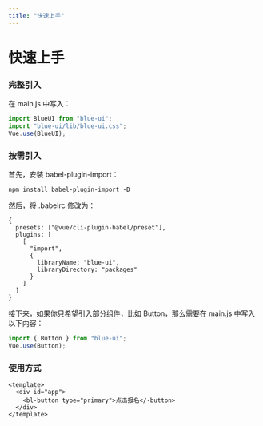 ```yaml
---
title: "快速上手"
---
```


# 快速上手

### 完整引入

在 main.js 中写入：

```js
import BlueUI from "blue-ui";
import "blue-ui/lib/blue-ui.css";
Vue.use(BlueUI);
```

### 按需引入

首先，安装 babel-plugin-import：

```
npm install babel-plugin-import -D
```

然后，将 .babelrc 修改为：

```
{
  presets: ["@vue/cli-plugin-babel/preset"],
  plugins: [
    [
      "import",
      {
        libraryName: "blue-ui",
        libraryDirectory: "packages"
      }
    ]
  ]
}

```

接下来，如果你只希望引入部分组件，比如 Button，那么需要在 main.js 中写入以下内容：

```js
import { Button } from "blue-ui";
Vue.use(Button);
```

### 使用方式

```vue
<template>
  <div id="app">
    <bl-button type="primary">点击报名</-button>
  </div>
</template>

```
